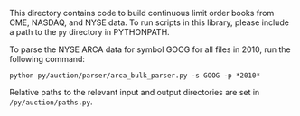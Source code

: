 This directory contains code to build continuous limit order books from CME, NASDAQ, and NYSE data. To run scripts in this library, please include a path to the `py` directory in PYTHONPATH. 

To parse the NYSE ARCA data for symbol GOOG for all files in 2010, run the following command:

    python py/auction/parser/arca_bulk_parser.py -s GOOG -p *2010*
    
Relative paths to the relevant input and output directories are set in `/py/auction/paths.py`. 
